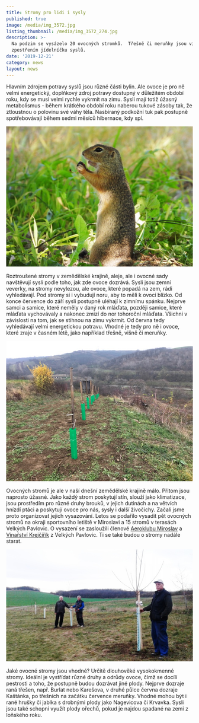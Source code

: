 ```yaml
---
title: Stromy pro lidi i sysly
published: true
image: /media/img_3572.jpg
listing_thumbnail: /media/img_3572_274.jpg
description: >-
  Na podzim se vysázelo 20 ovocných stromků.  Třešně či meruňky jsou vítaným
  zpestřením jídelníčku syslů.
date: '2019-12-21'
category: news
layout: news
---
```

Hlavním zdrojem potravy syslů jsou různé části bylin. Ale ovoce je pro ně velmi energetický, doplňkový zdroj potravy dostupný v důležitém období roku, kdy se musí velmi rychle vykrmit na zimu. Sysli mají totiž úžasný metabolismus - během krátkého období roku naberou tukové zásoby tak, že ztloustnou o polovinu své váhy těla. Nasbíraný podkožní tuk pak postupně spotřebovávají během sedmi měsíců hibernace, kdy spí.

![Sysel s třešní](/media/dscn0131.jpg "Sysel s třešní")

Roztroušené stromy v zemědělské krajině, aleje, ale i ovocné sady navštěvují sysli podle toho, jak zde ovoce dozrává. Sysli jsou zemní veverky, na stromy nevylezou, ale ovoce, které popadá na zem, rádi vyhledávají. Pod stromy si i vybudují noru, aby to měli k ovoci blízko. Od konce července do září sysli postupně uléhají k zimnímu spánku. Nejprve samci a samice, které neměly v daný rok mláďata, později samice, které mláďata vychovávaly a nakonec zmizí do nor tohoroční mláďata. Všichni v závislosti na tom, jak se stihnou na zimu vykrmit. Od června tedy vyhledávají velmi energetickou potravu. Vhodné je tedy pro ně i ovoce, které zraje v časném létě, jako například třešně, višně či meruňky. 

![Nové ovocné stromy ve Velkých Pavlovicích](/media/img_3580.jpg "Nové ovocné stromy ve Velkých Pavlovicích")

Ovocných stromů je ale v naší dnešní zemědělské krajině málo. Přitom jsou naprosto úžasné. Jako každý strom poskytují stín, slouží jako klimatizace, jsou prostředím pro různé druhy brouků, v jejich dutinách a na větvích hnízdí ptáci a poskytují ovoce pro nás, sysly i další živočichy. Začali jsme proto organizovat jejich vysazování. Letos se podařilo vysadit pět ovocných stromů na okraji sportovního letiště v Miroslavi a 15 stromů v terasách Velkých Pavlovic. O vysazení se zasloužili členové [Aeroklubu Miroslav](https://aeroklub-miroslav.webnode.cz/) a [Vinařství Krejčiřík](http://www.vinarstvi-krejcirik.cz/) z Velkých Pavlovic. Ti se také budou o stromy nadále starat. 

![Nové ovocné stromy v Miroslavi](/media/20191116_153034_620.jpg "Nové ovocné stromy v Miroslavi")

Jaké ovocné stromy jsou vhodné? Určitě dlouhověké vysokokmenné stromy. Ideální je vystřídat různé druhy a odrůdy ovoce, čímž se docílí pestrosti a toho, že postupně budou dozrávat jiné plody. Nejprve dozraje raná třešen, např. Burlat nebo Karešova, v druhé půlce června dozraje Kaštánka, po třešních na začátku července meruňky. Vhodné mohou být i rané hrušky či jablka s drobnými plody jako Nagevicova či Krvavka. Sysli jsou také schopni využít plody ořechů, pokud je najdou spadané na zemi z loňského roku.
